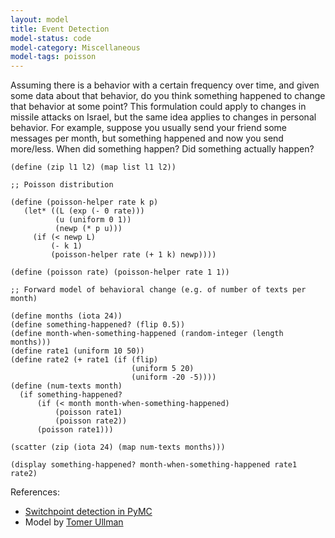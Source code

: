 ```yaml
---
layout: model
title: Event Detection
model-status: code
model-category: Miscellaneous
model-tags: poisson
---
```


Assuming there is a behavior with a certain frequency over time, and given some data about that behavior, do you think something happened to change that behavior at some point? This formulation could apply to changes in missile attacks on Israel, but the same idea applies to changes in personal behavior. For example, suppose you usually send your friend some messages per month, but something happened and now you send more/less. When did something happen? Did something actually happen?

    (define (zip l1 l2) (map list l1 l2))
    
    ;; Poisson distribution
    
    (define (poisson-helper rate k p)
       (let* ((L (exp (- 0 rate)))
              (u (uniform 0 1))
              (newp (* p u)))
         (if (< newp L)
             (- k 1)
             (poisson-helper rate (+ 1 k) newp))))
    
    (define (poisson rate) (poisson-helper rate 1 1))
    
    ;; Forward model of behavioral change (e.g. of number of texts per month)
    
    (define months (iota 24))
    (define something-happened? (flip 0.5))
    (define month-when-something-happened (random-integer (length months)))
    (define rate1 (uniform 10 50))
    (define rate2 (+ rate1 (if (flip) 
                               (uniform 5 20)
                               (uniform -20 -5))))
    (define (num-texts month)
      (if something-happened?
          (if (< month month-when-something-happened)
              (poisson rate1)
              (poisson rate2))
          (poisson rate1)))
    
    (scatter (zip (iota 24) (map num-texts months)))
    
    (display something-happened? month-when-something-happened rate1 rate2)

References:

- [Switchpoint detection in PyMC](http://nbviewer.ipython.org/github/CamDavidsonPilon/Probabilistic-Programming-and-Bayesian-Methods-for-Hackers/blob/master/Chapter1_Introduction/Chapter1_Introduction.ipynb)
- Model by [Tomer Ullman](http://www.mit.edu/~tomeru/)
